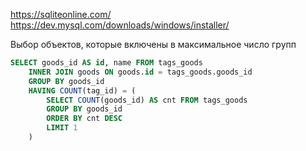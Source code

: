 https://sqliteonline.com/  
https://dev.mysql.com/downloads/windows/installer/


Выбор объектов, которые включены в максимальное число групп
``` sql
SELECT goods_id AS id, name FROM tags_goods 
	INNER JOIN goods ON goods.id = tags_goods.goods_id
	GROUP BY goods_id
	HAVING COUNT(tag_id) = (
		SELECT COUNT(goods_id) AS cnt FROM tags_goods
		GROUP BY goods_id
		ORDER BY cnt DESC
        LIMIT 1
	)
```
